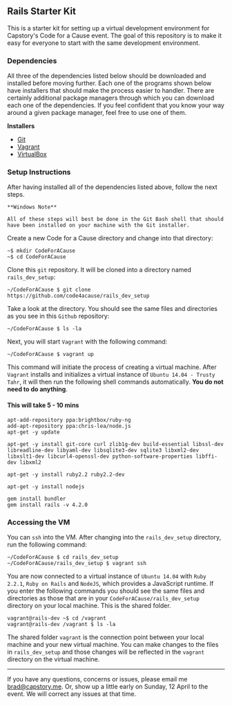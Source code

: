 ## Rails Starter Kit

This is a starter kit for setting up a virtual development environment for Capstory's Code for a Cause event. The goal of this repository is to make it easy for everyone to start with the same development environment. 

### Dependencies

All three of the dependencies listed below should be downloaded and installed before moving further. Each one of the programs shown below have installers that should make the process easier to handler. There are certainly additional package managers through which you can download each one of the dependencies. If you feel confident that you know your way around a given package manager, feel free to use one of them. 

**Installers**

+ [Git](http://git-scm.com/downloads)
+ [Vagrant](https://www.vagrantup.com/downloads.html)
+ [VirtualBox](https://www.virtualbox.org/wiki/Downloads)


### Setup Instructions

After having installed all of the dependencies listed above, follow the next steps. 

```
**Windows Note**

All of these steps will best be done in the Git Bash shell that should have been installed on your machine with the Git installer.
```

Create a new Code for a Cause directory and change into that directory:

```
~$ mkdir CodeForACause
~$ cd CodeForACause
```

Clone this `git` repository. It will be cloned into a directory named `rails_dev_setup`:

```
~/CodeForACause $ git clone https://github.com/code4acause/rails_dev_setup
```

Take a look at the directory. You should see the same files and directories as you see in this `Github` repository:

```
~/CodeForACause $ ls -la
```

Next, you will start `Vagrant` with the following command:

```
~/CodeForACause $ vagrant up
```

This command will initiate the process of creating a virtual machine. After `Vagrant` installs and initializes a virtual instance of `Ubuntu 14.04 - Trusty Tahr`, it will then run the following shell commands automatically. **You do not need to do anything**.

#### This will take 5 - 10 mins

```
apt-add-repository ppa:brightbox/ruby-ng
add-apt-repository ppa:chris-lea/node.js
apt-get -y update

apt-get -y install git-core curl zlib1g-dev build-essential libssl-dev libreadline-dev libyaml-dev libsqlite3-dev sqlite3 libxml2-dev libxslt1-dev libcurl4-openssl-dev python-software-properties libffi-dev libxml2

apt-get -y install ruby2.2 ruby2.2-dev

apt-get -y install nodejs

gem install bundler
gem install rails -v 4.2.0
```

### Accessing the VM

You can `ssh` into the VM. After changing into the `rails_dev_setup` directory, run the following command:

```
~/CodeForACause $ cd rails_dev_setup
~/CodeForACause/rails_dev_setup $ vagrant ssh
```

You are now connected to a virtual instance of `Ubuntu 14.04` with `Ruby 2.2.1`, `Ruby on Rails` and `NodeJS`, which provides a JavaScript runtime. If you enter the following commands you should see the same files and directories as those that are in your `CodeForACause/rails_dev_setup` directory on your local machine. This is the shared folder. 

```
vagrant@rails-dev ~$ cd /vagrant
vagrant@rails-dev /vagrant $ ls -la
```

The shared folder `vagrant` is the connection point between your local machine and your new virtual machine. You can make changes to the files in `rails_dev_setup` and those changes will be reflected in the `vagrant` directory on the virtual machine.


---

If you have any questions, concerns or issues, please email me [brad@capstory.me](mailto:brad@capstory.me). Or, show up a little early on Sunday, 12 April to the event. We will correct any issues at that time.

